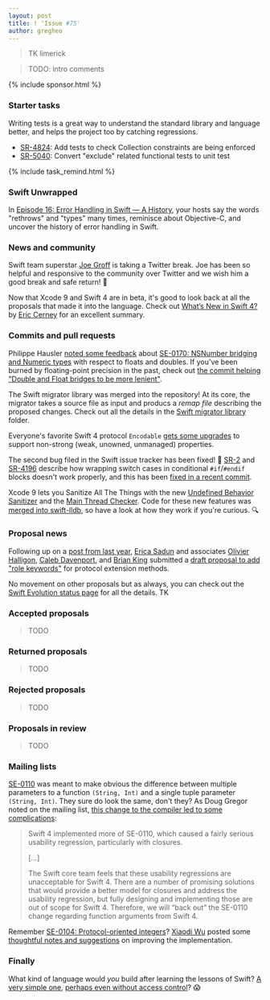 ```yaml
---
layout: post
title: ! 'Issue #75'
author: gregheo
---
```


> TK limerick

> TODO: intro comments

<!--excerpt-->

{% include sponsor.html %}

### Starter tasks

Writing tests is a great way to understand the standard library and language better, and helps the project too by catching regressions.

* [SR-4824](https://bugs.swift.org/browse/SR-4824): Add tests to check Collection constraints are being enforced
* [SR-5040](https://bugs.swift.org/browse/SR-5040): Convert "exclude" related functional tests to unit test

{% include task_remind.html %}


### Swift Unwrapped

In [Episode 16: Error Handling in Swift — A History](https://spec.fm/podcasts/swift-unwrapped/72297), your hosts say the words "rethrows" and "types" many times, reminisce about Objective-C, and uncover the history of error handling in Swift.


### News and community

Swift team superstar [Joe Groff](https://twitter.com/jckarter/status/875401073447419904) is taking a Twitter break. Joe has been so helpful and responsive to the community over Twitter and we wish him a good break and safe return! 🚣

Now that Xcode 9 and Swift 4 are in beta, it's good to look back at all the proposals that made it into the language. Check out [What’s New in Swift 4?](https://www.raywenderlich.com/163857/whats-new-swift-4) by [Eric Cerney](https://twitter.com/ecerney) for an excellent summary.


### Commits and pull requests

Philippe Hausler [noted some feedback](https://lists.swift.org/pipermail/swift-evolution/Week-of-Mon-20170612/037499.html) about [SE-0170: NSNumber bridging and Numeric types](https://github.com/apple/swift-evolution/blob/master/proposals/0170-nsnumber_bridge.md) with respect to floats and doubles. If you've been burned by floating-point precision in the past, check out [the commit helping "Double and Float bridges to be more lenient"](https://github.com/apple/swift/commit/c358afe6555e5e32633e879f96a3664dc7a5f3dc).

The Swift migrator library was merged into the repository! At its core, the migrator takes a source file as input and producs a *remap file* describing the proposed changes. Check out all the details in the [Swift migrator library](https://github.com/apple/swift/tree/master/lib/Migrator) folder.

Everyone's favorite Swift 4 protocol `Encodable` [gets some upgrades](https://github.com/apple/swift/pull/10321) to support non-strong (weak, unowned, unmanaged) properties.

The second bug filed in the Swift issue tracker has been fixed! 🎉 [SR-2](https://bugs.swift.org/browse/SR-2) and [SR-4196](https://bugs.swift.org/browse/SR-4196) describe how wrapping switch cases in conditional `#if`/`#endif` blocks doesn't work properly, and this has been [fixed in a recent commit](https://github.com/apple/swift/pull/9457/commits/5d478bdb3b7638f5df6f0e1f4e574bececae9b80).

Xcode 9 lets you Sanitize All The Things with the new [Undefined Behavior Sanitizer](https://developer.apple.com/documentation/code_diagnostics/undefined_behavior_sanitizer) and the [Main Thread Checker](https://developer.apple.com/documentation/code_diagnostics/main_thread_checker). Code for these new features was [merged into swift-lldb](https://github.com/apple/swift-lldb/pull/211/commits), so have a look at how they work if you're curious. 🔍


### Proposal news

Following up on a [post from last year](https://lists.swift.org/pipermail/swift-evolution/Week-of-Mon-20160425/015920.html), [Erica Sadun](https://github.com/erica) and associates [Olivier Halligon](https://github.com/AliSoftware), [Caleb Davenport](https://github.com/calebd), and [Brian King](https://github.com/KingOfBrian) submitted a [draft proposal to add "role keywords"](https://github.com/erica/swift-evolution/blob/2f2778797ceb9edc0b8acd3b68af5f81f9a95775/proposals/XXXX-role-keywords.md) for protocol extension methods.

No movement on other proposals but as always, you can check out the [Swift Evolution status page](https://apple.github.io/swift-evolution/) for all the details. TK


### Accepted proposals

> TODO

### Returned proposals

> TODO

### Rejected proposals

> TODO

### Proposals in review

> TODO

### Mailing lists

[SE-0110](https://github.com/apple/swift-evolution/blob/master/proposals/0110-distingish-single-tuple-arg.md) was meant to make obvious the difference between multiple parameters to a function `(String, Int)` and a single tuple parameter `(String, Int)`. They sure do look the same, don't they? As Doug Gregor noted on the mailing list, [this change to the compiler led to some complications](https://lists.swift.org/pipermail/swift-evolution/Week-of-Mon-20170619/037616.html):

> Swift 4 implemented more of SE-0110, which caused a fairly serious usability regression, particularly with closures.
>
> [...]
>
> The Swift core team feels that these usability regressions are unacceptable for Swift 4. There are a number of promising solutions that would provide a better model for closures and address the usability regression, but fully designing and implementing those are out of scope for Swift 4.  Therefore, we will “back out” the SE-0110 change regarding function arguments from Swift 4.

Remember [SE-0104: Protocol-oriented integers](https://github.com/apple/swift-evolution/blob/master/proposals/0104-improved-integers.md)? [Xiaodi Wu](https://github.com/xwu) posted some [thoughtful notes and suggestions](https://gist.github.com/xwu/d68baefaae9e9291d2e65bd12ad51be2) on improving the implementation.


### Finally

What kind of language would *you* build after learning the lessons of Swift? [A very simple one](https://twitter.com/slava_pestov/status/875150641269571584), [perhaps even without access control](https://twitter.com/slava_pestov/status/875153089174446080)? 😱
